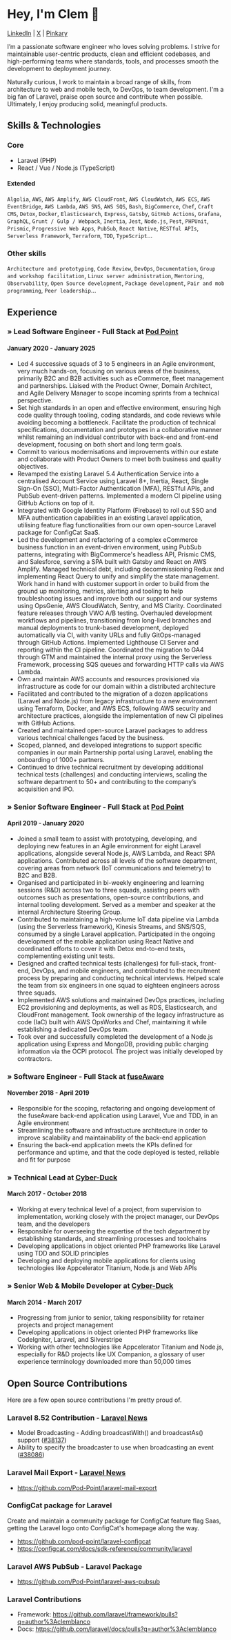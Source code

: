 # Hey, I'm Clem 👋

[LinkedIn](https://www.linkedin.com/in/clemblanco) | [X](https://x.com/clemblanco) | [Pinkary](https://pinkary.com/@clemblanco)

I’m a passionate software engineer who loves solving problems. I strive for maintainable user-centric products, clean and efficient codebases, and high-performing teams where standards, tools, and processes smooth the development to deployment journey.

Naturally curious, I work to maintain a broad range of skills, from architecture to web and mobile tech, to DevOps, to team development. I'm a big fan of Laravel, praise open source and contribute when possible. Ultimately, I enjoy producing solid, meaningful products.
## Skills & Technologies

### Core

- Laravel (PHP)
- React / Vue / Node.js (TypeScript)

#### Extended

`Algolia`, `AWS`, `AWS Amplify`, `AWS CloudFront`, `AWS CloudWatch`, `AWS ECS`, `AWS EventBridge`, `AWS Lambda`, `AWS SNS`, `AWS SQS`, `Bash`, `BigCommerce`, `Chef`, `Craft CMS`, `Detox`, `Docker`, `Elasticsearch`, `Express`, `Gatsby`, `GitHub Actions`, `Grafana`, `GraphQL`, `Grunt / Gulp / Webpack`, `Inertia`, `Jest`, `Node.js`, `Pest`, `PHPUnit`, `Prismic`, `Progressive Web Apps`, `PubSub`, `React Native`, `RESTful APIs`, `Serverless Framework`, `Terraform`, `TDD`, `TypeScript`...

### Other skills

`Architecture and prototyping`, `Code Review`, `DevOps`, `Documentation`, `Group and workshop facilitation`, `Linux server administration`, `Mentoring`, `Observability`, `Open Source development`, `Package development`, `Pair and mob programming`, `Peer leadership`...

## Experience

### » Lead Software Engineer - Full Stack at [Pod Point](https://pod-point.com)
#### January 2020 - January 2025

- Led 4 successive squads of 3 to 5 engineers in an Agile environment, very much hands-on, focusing on various areas of the business, primarily B2C and B2B activities such as eCommerce, fleet management and partnerships. Liaised with the Product Owner, Domain Architect, and Agile Delivery Manager to scope incoming sprints from a technical perspective.
- Set high standards in an open and effective environment, ensuring high code quality through tooling, coding standards, and code reviews while avoiding becoming a bottleneck. Facilitate the production of technical specifications, documentation and prototypes in a collaborative manner whilst remaining an individual contributor with back-end and front-end development, focusing on both short and long term goals.
- Commit to various modernisations and improvements within our estate and collaborate with Product Owners to meet both business and quality objectives.
- Revamped the existing Laravel 5.4 Authentication Service into a centralised Account Service using Laravel 8+, Inertia, React, Single Sign-On (SSO), Multi-Factor Authentication (MFA), RESTful APIs, and PubSub event-driven patterns. Implemented a modern CI pipeline using GitHub Actions on top of it.
- Integrated with Google Identity Platform (Firebase) to roll out SSO and MFA authentication capabilities in an existing Laravel application, utilising feature flag functionalities from our own open-source Laravel package for ConfigCat SaaS.
- Led the development and refactoring of a complex eCommerce business function in an event-driven environment, using PubSub patterns, integrating with BigCommerce's headless API, Prismic CMS, and Salesforce, serving a SPA built with Gatsby and React on AWS Amplify. Managed technical debt, including decommissioning Redux and implementing React Query to unify and simplify the state management. Work hand in hand with customer support in order to build from the ground up monitoring, metrics, alerting and tooling to help troubleshooting issues and improve both our support and our systems using OpsGenie, AWS CloudWatch, Sentry, and MS Clarity. Coordinated feature releases through VWO A/B testing. Overhauled development workflows and pipelines, transitioning from long-lived branches and manual deployments to trunk-based development, deployed automatically via CI, with vanity URLs and fully GitOps-managed through GitHub Actions. Implemented Lighthouse CI Server and reporting within the CI pipeline. Coordinated the migration to GA4 through GTM and maintained the internal proxy using the Serverless Framework, processing SQS queues and forwarding HTTP calls via AWS Lambda.
- Own and maintain AWS accounts and resources provisioned via infrastructure as code for our domain within a distributed architecture
- Facilitated and contributed to the migration of a dozen applications (Laravel and Node.js) from legacy infrastructure to a new environment using Terraform, Docker, and AWS ECS, following AWS security and architecture practices, alongside the implementation of new CI pipelines with GitHub Actions.
- Created and maintained open-source Laravel packages to address various technical challenges faced by the business.
- Scoped, planned, and developed integrations to support specific companies in our main Partnership portal using Laravel, enabling the onboarding of 1000+ partners.
- Continued to drive technical recruitment by developing additional technical tests (challenges) and conducting interviews, scaling the software department to 50+ and contributing to the company’s acquisition and IPO.

### » Senior Software Engineer - Full Stack at [Pod Point](https://pod-point.com)
#### April 2019 - January 2020

- Joined a small team to assist with prototyping, developing, and deploying new features in an Agile environment for eight Laravel applications, alongside several Node.js, AWS Lambda, and React SPA applications. Contributed across all levels of the software department, covering areas from network (IoT communications and telemetry) to B2C and B2B.
- Organised and participated in bi-weekly engineering and learning sessions (R&D) across two to three squads, assisting peers with outcomes such as presentations, open-source contributions, and internal tooling development. Served as a member and speaker at the internal Architecture Steering Group.
- Contributed to maintaining a high-volume IoT data pipeline via Lambda (using the Serverless framework), Kinesis Streams, and SNS/SQS, consumed by a single Laravel application. Participated in the ongoing development of the mobile application using React Native and coordinated efforts to cover it with Detox end-to-end tests, complementing existing unit tests.
- Designed and crafted technical tests (challenges) for full-stack, front-end, DevOps, and mobile engineers, and contributed to the recruitment process by preparing and conducting technical interviews. Helped scale the team from six engineers in one squad to eighteen engineers across three squads.
- Implemented AWS solutions and maintained DevOps practices, including EC2 provisioning and deployments, as well as RDS, Elasticsearch, and CloudFront management. Took ownership of the legacy infrastructure as code (IaC) built with AWS OpsWorks and Chef, maintaining it while establishing a dedicated DevOps team.
- Took over and successfully completed the development of a Node.js application using Express and MongoDB, providing public charging information via the OCPI protocol. The project was initially developed by contractors.

### » Software Engineer - Full Stack at [fuseAware](https://www.fuseaware.com)
#### November 2018 - April 2019

- Responsible for the scoping, refactoring and ongoing development of the fuseAware back-end application using Laravel, Vue and TDD, in an Agile environment
- Streamlining the software and infrastucture architecture in order to improve scalability and maintainability of the back-end application
- Ensuring the back-end application meets the KPIs defined for performance and uptime, and that the code deployed is tested, reliable and fit for purpose

### » Technical Lead at [Cyber-Duck](https://www.cyber-duck.co.uk)
#### March 2017 - October 2018

- Working at every technical level of a project, from supervision to implementation, working closely with the project manager, our DevOps team, and the developers
- Responsible for overseeing the expertise of the tech department by establishing standards, and streamlining processes and toolchains
- Developing applications in object oriented PHP frameworks like Laravel using TDD and SOLID principles
- Developing and deploying mobile applications for clients using technologies like Appcelerator Titanium, Node.js and Web APIs

### » Senior Web & Mobile Developer at [Cyber-Duck](https://www.cyber-duck.co.uk)
#### March 2014 - March 2017

- Progressing from junior to senior, taking responsibility for retainer projects and project management
- Developing applications in object oriented PHP frameworks like CodeIgniter, Laravel, and Silverstripe
- Working with other technologies like Appcelerator Titanium and Node.js, especially for R&D projects like UX Companion, a glossary of user experience terminology downloaded more than 50,000 times

## Open Source Contributions

Here are a few open source contributions I'm pretty proud of.

### Laravel 8.52 Contribution - [Laravel News](https://laravel-news.com/laravel-8-52-0#content-model-broadcasting-methods)

- Model Broadcasting - Adding broadcastWith() and broadcastAs() support ([#38137](https://github.com/laravel/framework/pull/38137))
- Ability to specify the broadcaster to use when broadcasting an event ([#38086](https://github.com/laravel/framework/pull/38086))

### Laravel Mail Export - [Laravel News](https://laravel-news.com/laravel-mail-export)

- https://github.com/Pod-Point/laravel-mail-export

### ConfigCat package for Laravel

Create and maintain a community package for ConfigCat feature flag Saas, getting the Laravel logo onto ConfigCat's homepage along the way.

- https://github.com/pod-point/laravel-configcat
- https://configcat.com/docs/sdk-reference/community/laravel

### Laravel AWS PubSub - Laravel Package

- https://github.com/Pod-Point/laravel-aws-pubsub

### Laravel Contributions

- Framework: https://github.com/laravel/framework/pulls?q=author%3Aclemblanco
- Docs: https://github.com/laravel/docs/pulls?q=author%3Aclemblanco
